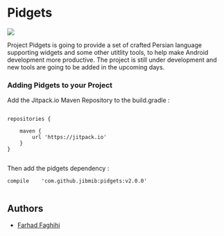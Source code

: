 # Pidgets

[![](https://jitpack.io/v/jibmib/pidgets.svg)](https://jitpack.io/#jibmib/pidgets)

Project Pidgets is going to provide a set of crafted Persian language supporting widgets and some other utitlity tools, to help make Android development more productive. The project is still under development and new tools are going to be added in the upcoming days.

### Adding Pidgets to your Project

Add the Jitpack.io Maven Repository to the build.gradle :

```

repositories {

    maven { 
        url 'https://jitpack.io'
    }
}
  
```

Then add the pidgets dependency :

```
compile    'com.github.jibmib:pidgets:v2.0.0'
  
```

## Authors

* [Farhad Faghihi](https://github.com/farhadfaghihi)
